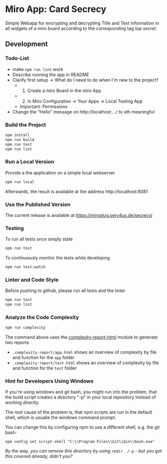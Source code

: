 # Miro App: Card Secrecy

Simple Webapp for encrypting and decrypting Title and Text information in all widgets of a miro board according to the  corresponding tag _top secret_.

## Development

### Todo-List

- make `npm run lint` work
- Describe running the app in README
- Clarify first setup -> What do I need to do when I'm new to the project?
  - 1) Create a miro Board in the miro App
  - 2) In Miro Configuration -> Your Apps -> Local Testing App
  - Important: Permissions
- Change the "Hello" message on http://localhost:.../ to sth meaningful

### Build the Project

```sh
npm install
npm run build
npm run test
npm run lint
```


### Run a Local Version
Provide a the application on a simple local webserver

```sh
npm run local
```

Afterwards, the result is available at the address http://localhost:8081


### Use the Published Version
The current release is available at 
https://miroplug.serv4us.de/secrecy/


### Testing

To run all tests once simply state 
```sh
npm run test
```

To continuously monitor the tests while developing

```sh
npm run test:watch
```

### Linter and Code Style

Before pushing to github, please run all tests and the linter

```sh
npm run test
npm run lint
```

### Analyze the Code Complexity

```sh
npm run complexity
```

The command above uses the [complexity-report-html](https://github.com/igneel64/complexity-report-html) module to generate two reports

- `.complexity-report/app.html` shows an overview of complexity by file and function for the `app` folder
- `.complexity-report/test.html` shows an overview of complexity by file and function for the `test` folder


### Hint for Developers Using Windows

If you're using windows and git bash, you might run into the problem, that the build script creates a directory "-p" in your local repository instead of working directly.

The root cause of the problem is, that npm scripts are run in the default shell, which is usualle the windows command prompt.

You can change this by configuring npm to use a different shell, e.g. the git bash:

```
npm config set script-shell "C:\\Program Files\\Git\\bin\\bash.exe"
```

*By the way, you can remove this directory by using ```rmdir ./-p``` - but you got this covered already, didn't you?*